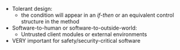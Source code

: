 * Tolerant design:
	* the condition will appear in an *if-then* or an equivalent control structure in the method
* Software-to-human or software-to-outside-world:
	* Untrusted client modules or external environments
* VERY important for safety/security-critical software
